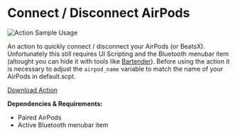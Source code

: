 # Connect / Disconnect AirPods

![Action Sample Usage](https://raw.githubusercontent.com/mlinzner/LaunchBarActions/master/resources/LBAction-Airpod.png)

An action to quickly connect / disconnect your AirPods (or BeatsX). Unfortunately this still requires UI Scripting and the Bluetooth menubar item (altought you can hide it with tools like [Bartender](https://www.macbartender.com)). Before using the action it is necessary to adjust the `airpod_name` variable to match the name of your AirPods in default.scpt.

[Download Action](https://github.com/mlinzner/LaunchBarActions/blob/master/actions/AirPods/packages/AirPods.lbaction?raw=true)

**Dependencies & Requirements:**
- Paired AirPods
- Active Bluetooth menubar item